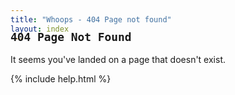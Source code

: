 ```yaml
---
title: "Whoops - 404 Page not found"
layout: index
---
```


<div class='container-fluid' id="bootstrap-overrides" style="position:relative; top: -50px">
    <div class='row-fluid'>
        <div class='col-md-3 col-xs-12'>
            <div id='toc' class='well sidebar-nav panel panel-default padding-left-30 padding-right-15 font-size-14'></div>
        </div>
        <div class='col-md-9 col-xs-12'>
            <div class='panel panel-default padding-15'>
                <h2><code>404 Page Not Found</code></h2>
                <p>It seems you've landed on a page that doesn't exist.</p>
            </div>
                {% include help.html %}
            </div>
        </div>
    </div>
</div>

